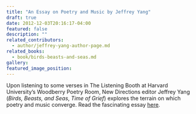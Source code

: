 ```yaml
---
title: "An Essay on Poetry and Music by Jeffrey Yang"
draft: true
date: 2012-12-03T20:16:17-04:00
featured: false
description: ""
related_contributors:
  - author/jeffrey-yang-author-page.md
related_books:
  - book/birds-beasts-and-seas.md
gallery:
featured_image_position: 
---
```


Upon listening to some verses in The Listening Booth at Harvard University’s Woodberry Poetry Room, New Directions editor Jeffrey Yang (_Birds, Beasts, and Seas_, _Time of Grief_) explores the terrain on which poetry and music converge. Read the fascinating essay [here](http://hcl.harvard.edu/poetryroom/vocarium/recordings/catalyst_yang.cfm). 

